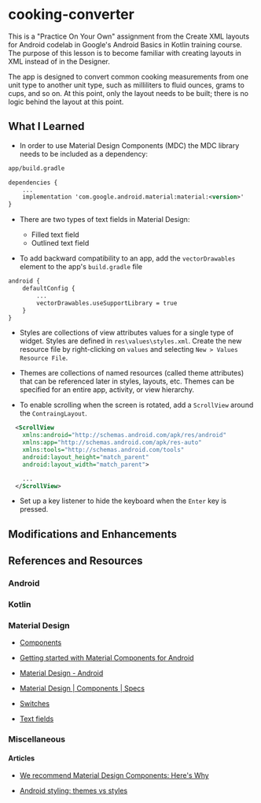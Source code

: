 # cooking-converter

This is a "Practice On Your Own" assignment from the Create XML layouts for Android codelab in Google's Android Basics in Kotlin training course. The purpose of this lesson is to become familiar with creating layouts in XML instead of in the Designer. 

The app is designed to convert common cooking measurements from one unit type to another unit type, such as milliliters to fluid ounces, grams to cups, and so on. At this point, only the layout needs to be built; there is no logic behind the layout at this point.

## What I Learned

* In order to use Material Design Components (MDC) the MDC library needs to be included as a dependency:
```xml
app/build.gradle

dependencies {
    ...
    implementation 'com.google.android.material:material:<version>'
}
```

* There are two types of text fields in Material Design:
    * Filled text field
    * Outlined text field
  
* To add backward compatibility to an app, add the ```vectorDrawables``` element to the app's ```build.gradle``` file
```xml
android {
    defaultConfig {
        ...
        vectorDrawables.useSupportLibrary = true
    }
}
```

* Styles are collections of view attributes values for a single type of widget. Styles are defined in ```res\values\styles.xml```. Create the new resource file by right-clicking on ```values``` and selecting ```New > Values Resource File```.

* Themes are collections of named resources (called theme attributes) that can be referenced later in styles, layouts, etc. Themes can be specified for an entire app, activity, or view hierarchy.

* To enable scrolling when the screen is rotated, add a ```ScrollView``` around the ```ContraingLayout```.
```xml
  <ScrollView
    xmlns:android="http://schemas.android.com/apk/res/android"
    xmlns:app="http://schemas.android.com/apk/res-auto"
    xmlns:tools="http://schemas.android.com/tools"
    android:layout_height="match_parent"
    android:layout_width="match_parent">

    ...
  </ScrollView>
```

* Set up a key listener to hide the keyboard when the ```Enter``` key is pressed.

## Modifications and Enhancements


## References and Resources

### Android



### Kotlin



### Material Design

* [Components](https://material.io/components?platform=android)

* [Getting started with Material Components for Android](https://material.io/develop/android/docs/getting-started)

* [Material Design - Android](https://material.io/develop/android)

* [Material Design | Components | Specs](https://material.io/components/lists#specs)

* [Switches](https://material.io/components/switches)

* [Text fields](https://material.io/components/text-fields/android)

### Miscellaneous

#### Articles

* [We recommend Material Design Components: Here's Why](https://medium.com/androiddevelopers/we-recommend-material-design-components-81e6d165c2dd)

* [Android styling: themes vs styles](https://medium.com/androiddevelopers/android-styling-themes-vs-styles-ebe05f917578)